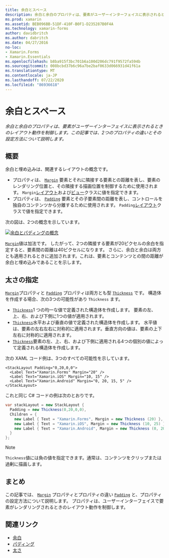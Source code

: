 ```yaml
---
title: 余白とスペース
description: 余白と余白のプロパティは、要素がユーザーインターフェイスに表示されるときのレイアウト動作を制御します。 この記事では、2つのプロパティの違いとその設定方法について説明します。
ms.prod: xamarin
ms.assetid: BEB096BB-51DF-410F-B0F1-D235287B0F4A
ms.technology: xamarin-forms
author: davidbritch
ms.author: dabritch
ms.date: 04/27/2016
no-loc:
- Xamarin.Forms
- Xamarin.Essentials
ms.openlocfilehash: b8ba915f3bc701b6a100d206dc791f9572fa594b
ms.sourcegitcommit: 008bcbd37b6c96a7be2baf0633d066931d41f61a
ms.translationtype: MT
ms.contentlocale: ja-JP
ms.lasthandoff: 07/22/2020
ms.locfileid: "86936618"
---
```

# <a name="margin-and-padding"></a>余白とスペース

_余白と余白のプロパティは、要素がユーザーインターフェイスに表示されるときのレイアウト動作を制御します。この記事では、2つのプロパティの違いとその設定方法について説明します。_

## <a name="overview"></a>概要

余白と埋め込みは、関連するレイアウトの概念です。

- プロパティは、 [`Margin`](xref:Xamarin.Forms.View.Margin) 要素とそれに隣接する要素との距離を表し、要素のレンダリング位置と、その隣接する描画位置を制御するために使用されます。 `Margin`[レイアウト](~/xamarin-forms/user-interface/controls/layouts.md)および[ビュー](~/xamarin-forms/user-interface/controls/views.md)クラスに値を指定できます。
- プロパティは、 [`Padding`](xref:Xamarin.Forms.Layout.Padding) 要素とその子要素間の距離を表し、コントロールを独自のコンテンツから分離するために使用されます。 `Padding`[レイアウト](~/xamarin-forms/user-interface/controls/layouts.md)クラスで値を指定できます。

次の図は、2つの概念を示しています。

[![余白とパディングの概念](margin-and-padding-images/margins-and-padding-sml.png)](margin-and-padding-images/margins-and-padding.png#lightbox "余白とパディングの概念")

[`Margin`](xref:Xamarin.Forms.View.Margin)値は加法です。 したがって、2つの隣接する要素が20ピクセルの余白を指定すると、要素間の距離は40ピクセルになります。 さらに、余白と余白は両方とも適用されるときに追加されます。これは、要素とコンテンツとの間の距離が余白と埋め込みであることを示します。

## <a name="specifying-a-thickness"></a>太さの指定

[`Margin`](xref:Xamarin.Forms.View.Margin)プロパティと [`Padding`](xref:Xamarin.Forms.Layout.Padding) プロパティは両方とも型 [`Thickness`](xref:Xamarin.Forms.Thickness) です。 構造体を作成する場合、次の3つの可能性があり `Thickness` ます。

- [`Thickness`](xref:Xamarin.Forms.Thickness)1 つの均一な値で定義された構造体を作成します。 要素の左、上、右、および下側に1つの値が適用されます。
- [`Thickness`](xref:Xamarin.Forms.Thickness)水平および垂直の値で定義された構造体を作成します。 水平値は、要素の左右左右に対称的に適用されます。垂直方向の値は、要素の上下左右に対称的に適用されます。
- [`Thickness`](xref:Xamarin.Forms.Thickness)要素の左、上、右、および下側に適用される4つの個別の値によって定義される構造体を作成します。

次の XAML コード例は、3つのすべての可能性を示しています。

```xaml
<StackLayout Padding="0,20,0,0">
  <Label Text="Xamarin.Forms" Margin="20" />
  <Label Text="Xamarin.iOS" Margin="10, 15" />
  <Label Text="Xamarin.Android" Margin="0, 20, 15, 5" />
</StackLayout>
```

これと同じ C# コードの例は次のとおりです。

```csharp
var stackLayout = new StackLayout {
  Padding = new Thickness(0,20,0,0),
  Children = {
    new Label { Text = "Xamarin.Forms", Margin = new Thickness (20) },
    new Label { Text = "Xamarin.iOS", Margin = new Thickness (10, 25) },
    new Label { Text = "Xamarin.Android", Margin = new Thickness (0, 20, 15, 5) }
  }
};
```

> [!NOTE]
> `Thickness`値には負の値を指定できます。通常は、コンテンツをクリップまたは過剰に描画します。

## <a name="summary"></a>まとめ

この記事では、 [`Margin`](xref:Xamarin.Forms.View.Margin) プロパティとプロパティの違い [`Padding`](xref:Xamarin.Forms.Layout.Padding) と、プロパティの設定方法について説明します。 プロパティは、ユーザーインターフェイスで要素がレンダリングされるときのレイアウト動作を制御します。

## <a name="related-links"></a>関連リンク

- [余白](xref:Xamarin.Forms.View.Margin)
- [パディング](xref:Xamarin.Forms.Layout.Padding)
- [太さ](xref:Xamarin.Forms.Thickness)
